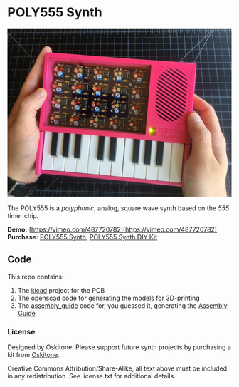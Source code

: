# POLY555 Synth

[![A finished POLY555](assembly_guide/static/img/assembly/all_done.jpg)](assembly_guide/static/img/assembly/all_done.jpg)

The POLY555 is a _polyphonic_, analog, square wave synth based on the _555_ timer chip.

**Demo:** [https://vimeo.com/487720782](https://vimeo.com/487720782)  
**Purchase:** [POLY555 Synth](https://www.oskitone.com/product/poly555-synth), [POLY555 Synth DIY Kit](https://www.oskitone.com/product/poly555-synth-diy-kit)

## Code

This repo contains:

1. The [kicad](kicad) project for the PCB
2. The [openscad](openscad) code for generating the models for 3D-printing
3. The [assembly_guide](assembly_guide) code for, you guessed it, generating the [Assembly Guide](https://oskitone.github.io/poly555/)

### License

Designed by Oskitone. Please support future synth projects by purchasing a kit from [Oskitone](https://www.oskitone.com/).

Creative Commons Attribution/Share-Alike, all text above must be included in any redistribution. See license.txt for additional details.
